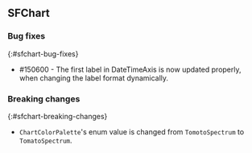 ## SFChart

### Bug fixes
{:#sfchart-bug-fixes}

* \#150600 -  The first label in DateTimeAxis is now updated properly, when changing the label format dynamically.

### Breaking changes
{:#sfchart-breaking-changes}

* `ChartColorPalette`'s enum value is changed from `TomotoSpectrum` to `TomatoSpectrum`.
